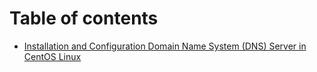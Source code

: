 # Table of contents

* [Installation and Configuration Domain Name System \(DNS\) Server in CentOS Linux](README.md)

